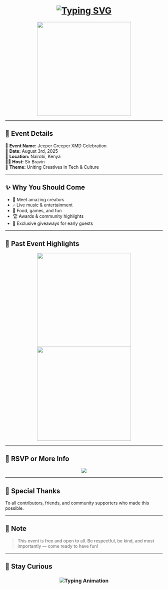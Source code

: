 <h1 align="center">
  <a href="https://git.io/typing-svg">
    <img src="https://readme-typing-svg.demolab.com?font=Black+Ops+One&size=60&pause=500&color=FF1493&center=true&width=1000&height=150&lines=🌟+YOU'RE+INVITED!;🎉+A+SPECIAL+EVENT+IS+HERE;📆+SAVE+THE+DATE!" alt="Typing SVG" />
  </a>
</h1>

<p align="center">
  <img src="https://media1.giphy.com/media/xT0xeJpnrWC4XWblEk/giphy.gif" width="300" />
</p>

---

## 🎈 Event Details

🎤 **Event Name:** Jeeper Creeper XMD Celebration  
📅 **Date:** August 3rd, 2025  
📍 **Location:** Nairobi, Kenya  
🧑‍💼 **Host:** Sir Bravin  
💌 **Theme:** Uniting Creatives in Tech & Culture  

---

## ✨ Why You Should Come

- 💬 Meet amazing creators  
- 🎶 Live music & entertainment  
- 🍕 Food, games, and fun  
- 🏆 Awards & community highlights  
- 🎁 Exclusive giveaways for early guests

---

## 📸 Past Event Highlights

<p align="center">
  <img src="https://i.imgur.com/LyHic3i.gif" width="300" />
  <img src="https://i.imgur.com/LyHic3i.gif" width="300" />
</p>

---

## 📝 RSVP or More Info

<div align="center">
  <a href="https://whatsapp.com/channel/0029VbAoW2dAInPcTs6Fmg1o">
    <img src="https://img.shields.io/badge/Join-WhatsApp%20Event%20Channel-25D366?style=for-the-badge&logo=whatsapp&logoColor=white&labelColor=000000" />
  </a>
</div>

---

## 🎊 Special Thanks

To all contributors, friends, and community supporters who made this possible.

---

## 🙏 Note

> This event is free and open to all. Be respectful, be kind, and most importantly — come ready to have fun!

---

## 🧠 Stay Curious

<h3 align="center">
  <img src="https://readme-typing-svg.herokuapp.com?font=Fira+Code&size=25&duration=5000&color=00FF00&background=000000&center=true&vCenter=true&width=700&lines=🌟+Celebrating+Innovation+Together!;📣+Brought+to+you+by+Sir+Bravin" alt="Typing Animation" />
</h3>
